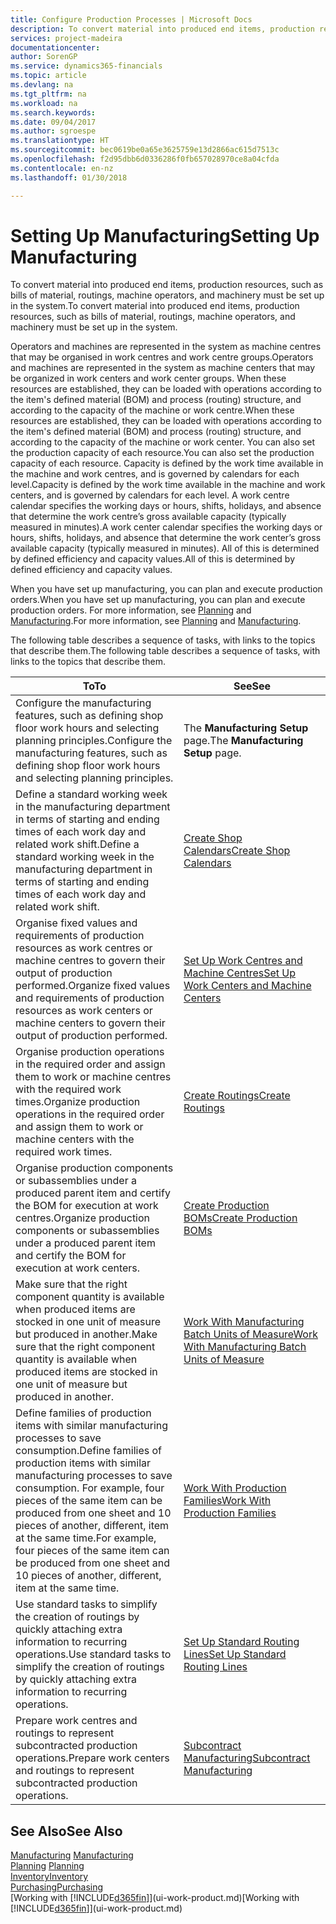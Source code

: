 ```yaml
---
title: Configure Production Processes | Microsoft Docs
description: To convert material into produced end items, production resources, such as bills of material, routings, machine operators, and machinery must be set up in the system.
services: project-madeira
documentationcenter: 
author: SorenGP
ms.service: dynamics365-financials
ms.topic: article
ms.devlang: na
ms.tgt_pltfrm: na
ms.workload: na
ms.search.keywords: 
ms.date: 09/04/2017
ms.author: sgroespe
ms.translationtype: HT
ms.sourcegitcommit: bec0619be0a65e3625759e13d2866ac615d7513c
ms.openlocfilehash: f2d95dbb6d0336286f0fb657028970ce8a04cfda
ms.contentlocale: en-nz
ms.lasthandoff: 01/30/2018

---
```

# <a name="setting-up-manufacturing"></a><span data-ttu-id="f02ab-103">Setting Up Manufacturing</span><span class="sxs-lookup"><span data-stu-id="f02ab-103">Setting Up Manufacturing</span></span>
<span data-ttu-id="f02ab-104">To convert material into produced end items, production resources, such as bills of material, routings, machine operators, and machinery must be set up in the system.</span><span class="sxs-lookup"><span data-stu-id="f02ab-104">To convert material into produced end items, production resources, such as bills of material, routings, machine operators, and machinery must be set up in the system.</span></span>

<span data-ttu-id="f02ab-105">Operators and machines are represented in the system as machine centres that may be organised in work centres and work centre groups.</span><span class="sxs-lookup"><span data-stu-id="f02ab-105">Operators and machines are represented in the system as machine centers that may be organized in work centers and work center groups.</span></span> <span data-ttu-id="f02ab-106">When these resources are established, they can be loaded with operations according to the item's defined material (BOM) and process (routing) structure, and according to the capacity of the machine or work centre.</span><span class="sxs-lookup"><span data-stu-id="f02ab-106">When these resources are established, they can be loaded with operations according to the item's defined material (BOM) and process (routing) structure, and according to the capacity of the machine or work center.</span></span> <span data-ttu-id="f02ab-107">You can also set the production capacity of each resource.</span><span class="sxs-lookup"><span data-stu-id="f02ab-107">You can also set the production capacity of each resource.</span></span> <span data-ttu-id="f02ab-108">Capacity is defined by the work time available in the machine and work centres, and is governed by calendars for each level.</span><span class="sxs-lookup"><span data-stu-id="f02ab-108">Capacity is defined by the work time available in the machine and work centers, and is governed by calendars for each level.</span></span> <span data-ttu-id="f02ab-109">A work centre calendar specifies the working days or hours, shifts, holidays, and absence that determine the work centre’s gross available capacity (typically measured in minutes).</span><span class="sxs-lookup"><span data-stu-id="f02ab-109">A work center calendar specifies the working days or hours, shifts, holidays, and absence that determine the work center’s gross available capacity (typically measured in minutes).</span></span> <span data-ttu-id="f02ab-110">All of this is determined by defined efficiency and capacity values.</span><span class="sxs-lookup"><span data-stu-id="f02ab-110">All of this is determined by defined efficiency and capacity values.</span></span>  

<span data-ttu-id="f02ab-111">When you have set up manufacturing, you can plan and execute production orders.</span><span class="sxs-lookup"><span data-stu-id="f02ab-111">When you have set up manufacturing, you can plan and execute production orders.</span></span> <span data-ttu-id="f02ab-112">For more information, see [Planning](production-planning.md) and [Manufacturing](production-manage-manufacturing.md).</span><span class="sxs-lookup"><span data-stu-id="f02ab-112">For more information, see [Planning](production-planning.md) and [Manufacturing](production-manage-manufacturing.md).</span></span>  

 <span data-ttu-id="f02ab-113">The following table describes a sequence of tasks, with links to the topics that describe them.</span><span class="sxs-lookup"><span data-stu-id="f02ab-113">The following table describes a sequence of tasks, with links to the topics that describe them.</span></span>   

|<span data-ttu-id="f02ab-114">**To**</span><span class="sxs-lookup"><span data-stu-id="f02ab-114">**To**</span></span>|<span data-ttu-id="f02ab-115">**See**</span><span class="sxs-lookup"><span data-stu-id="f02ab-115">**See**</span></span>|  
|------------|-------------|  
|<span data-ttu-id="f02ab-116">Configure the manufacturing features, such as defining shop floor work hours and selecting planning principles.</span><span class="sxs-lookup"><span data-stu-id="f02ab-116">Configure the manufacturing features, such as defining shop floor work hours and selecting planning principles.</span></span>|<span data-ttu-id="f02ab-117">The **Manufacturing Setup** page.</span><span class="sxs-lookup"><span data-stu-id="f02ab-117">The **Manufacturing Setup** page.</span></span>|  
|<span data-ttu-id="f02ab-118">Define a standard working week in the manufacturing department in terms of starting and ending times of each work day and related work shift.</span><span class="sxs-lookup"><span data-stu-id="f02ab-118">Define a standard working week in the manufacturing department in terms of starting and ending times of each work day and related work shift.</span></span>|[<span data-ttu-id="f02ab-119">Create Shop Calendars</span><span class="sxs-lookup"><span data-stu-id="f02ab-119">Create Shop Calendars</span></span>](production-how-to-create-work-center-calendars.md)|  
|<span data-ttu-id="f02ab-120">Organise fixed values and requirements of production resources as work centres or machine centres to govern their output of production performed.</span><span class="sxs-lookup"><span data-stu-id="f02ab-120">Organize fixed values and requirements of production resources as work centers or machine centers to govern their output of production performed.</span></span>|[<span data-ttu-id="f02ab-121">Set Up Work Centres and Machine Centres</span><span class="sxs-lookup"><span data-stu-id="f02ab-121">Set Up Work Centers and Machine Centers</span></span>](production-how-to-set-up-work-and-machine-centers.md)|
|<span data-ttu-id="f02ab-122">Organise production operations in the required order and assign them to work or machine centres with the required work times.</span><span class="sxs-lookup"><span data-stu-id="f02ab-122">Organize production operations in the required order and assign them to work or machine centers with the required work times.</span></span>|[<span data-ttu-id="f02ab-123">Create Routings</span><span class="sxs-lookup"><span data-stu-id="f02ab-123">Create Routings</span></span>](production-how-to-create-routings.md)|
|<span data-ttu-id="f02ab-124">Organise production components or subassemblies under a produced parent item and certify the BOM for execution at work centres.</span><span class="sxs-lookup"><span data-stu-id="f02ab-124">Organize production components or subassemblies under a produced parent item and certify the BOM for execution at work centers.</span></span>|[<span data-ttu-id="f02ab-125">Create Production BOMs</span><span class="sxs-lookup"><span data-stu-id="f02ab-125">Create Production BOMs</span></span>](production-how-to-create-production-boms.md)|
|<span data-ttu-id="f02ab-126">Make sure that the right component quantity is available when produced items are stocked in one unit of measure but produced in another.</span><span class="sxs-lookup"><span data-stu-id="f02ab-126">Make sure that the right component quantity is available when produced items are stocked in one unit of measure but produced in another.</span></span>|[<span data-ttu-id="f02ab-127">Work With Manufacturing Batch Units of Measure</span><span class="sxs-lookup"><span data-stu-id="f02ab-127">Work With Manufacturing Batch Units of Measure</span></span>](production-how-to-use-the-manufacturing-batch-unit-of-measure.md)|  
|<span data-ttu-id="f02ab-128">Define families of production items with similar manufacturing processes to save consumption.</span><span class="sxs-lookup"><span data-stu-id="f02ab-128">Define families of production items with similar manufacturing processes to save consumption.</span></span> <span data-ttu-id="f02ab-129">For example, four pieces of the same item can be produced from one sheet and 10 pieces of another, different, item at the same time.</span><span class="sxs-lookup"><span data-stu-id="f02ab-129">For example, four pieces of the same item can be produced from one sheet and 10 pieces of another, different, item at the same time.</span></span>|[<span data-ttu-id="f02ab-130">Work With Production Families</span><span class="sxs-lookup"><span data-stu-id="f02ab-130">Work With Production Families</span></span>](production-how-work-family.md)|
|<span data-ttu-id="f02ab-131">Use standard tasks to simplify the creation of routings by quickly attaching extra information to recurring operations.</span><span class="sxs-lookup"><span data-stu-id="f02ab-131">Use standard tasks to simplify the creation of routings by quickly attaching extra information to recurring operations.</span></span>|[<span data-ttu-id="f02ab-132">Set Up Standard Routing Lines</span><span class="sxs-lookup"><span data-stu-id="f02ab-132">Set Up Standard Routing Lines</span></span>](production-how-set-up-standard-routing-lines.md)|  
|<span data-ttu-id="f02ab-133">Prepare work centres and routings to represent subcontracted production operations.</span><span class="sxs-lookup"><span data-stu-id="f02ab-133">Prepare work centers and routings to represent subcontracted production operations.</span></span>|[<span data-ttu-id="f02ab-134">Subcontract Manufacturing</span><span class="sxs-lookup"><span data-stu-id="f02ab-134">Subcontract Manufacturing</span></span>](production-how-to-subcontract-manufacturing.md)|  

## <a name="see-also"></a><span data-ttu-id="f02ab-135">See Also</span><span class="sxs-lookup"><span data-stu-id="f02ab-135">See Also</span></span>
<span data-ttu-id="f02ab-136">[Manufacturing](production-manage-manufacturing.md)  </span><span class="sxs-lookup"><span data-stu-id="f02ab-136">[Manufacturing](production-manage-manufacturing.md)  </span></span>  
<span data-ttu-id="f02ab-137">[Planning](production-planning.md) </span><span class="sxs-lookup"><span data-stu-id="f02ab-137">[Planning](production-planning.md) </span></span>  
[<span data-ttu-id="f02ab-138">Inventory</span><span class="sxs-lookup"><span data-stu-id="f02ab-138">Inventory</span></span>](inventory-manage-inventory.md)  
[<span data-ttu-id="f02ab-139">Purchasing</span><span class="sxs-lookup"><span data-stu-id="f02ab-139">Purchasing</span></span>](purchasing-manage-purchasing.md)  
<span data-ttu-id="f02ab-140">[Working with [!INCLUDE[d365fin](includes/d365fin_md.md)]](ui-work-product.md)</span><span class="sxs-lookup"><span data-stu-id="f02ab-140">[Working with [!INCLUDE[d365fin](includes/d365fin_md.md)]](ui-work-product.md)</span></span>

